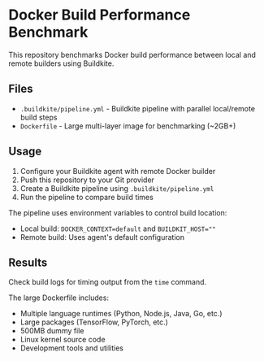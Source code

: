 # Docker Build Performance Benchmark

This repository benchmarks Docker build performance between local and remote builders using Buildkite.

## Files

- `.buildkite/pipeline.yml` - Buildkite pipeline with parallel local/remote build steps
- `Dockerfile` - Large multi-layer image for benchmarking (~2GB+)

## Usage

1. Configure your Buildkite agent with remote Docker builder
2. Push this repository to your Git provider
3. Create a Buildkite pipeline using `.buildkite/pipeline.yml`
4. Run the pipeline to compare build times

The pipeline uses environment variables to control build location:
- Local build: `DOCKER_CONTEXT=default` and `BUILDKIT_HOST=""`
- Remote build: Uses agent's default configuration

## Results

Check build logs for timing output from the `time` command.

The large Dockerfile includes:
- Multiple language runtimes (Python, Node.js, Java, Go, etc.)
- Large packages (TensorFlow, PyTorch, etc.)
- 500MB dummy file
- Linux kernel source code
- Development tools and utilities
